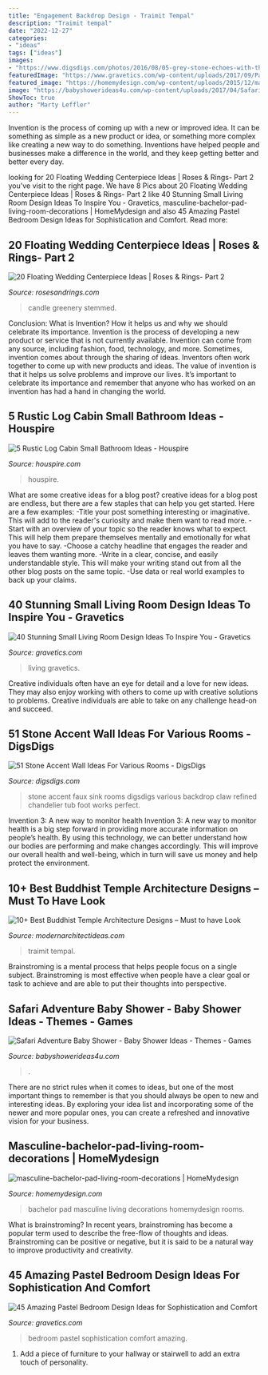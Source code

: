 ```yaml
---
title: "Engagement Backdrop Design - Traimit Tempal"
description: "Traimit tempal"
date: "2022-12-27"
categories:
- "ideas"
tags: ["ideas"]
images:
- "https://www.digsdigs.com/photos/2016/08/05-grey-stone-echoes-with-the-sink-and-adds-luxury.jpg"
featuredImage: "https://www.gravetics.com/wp-content/uploads/2017/09/Pastel-Blue-Bedroom-Design-Ideas-2018.jpg"
featured_image: "https://homemydesign.com/wp-content/uploads/2015/12/masculine-bachelor-pad-living-room-decorations.jpg"
image: "https://babyshowerideas4u.com/wp-content/uploads/2017/04/Safari-Adventure-Baby-Shower-VIP-Lounge.jpg"
ShowToc: true
author: "Marty Leffler"
---
```



Invention is the process of coming up with a new or improved idea. It can be something as simple as a new product or idea, or something more complex like creating a new way to do something. Inventions have helped people and businesses make a difference in the world, and they keep getting better and better every day.

	

		
looking for 20 Floating Wedding Centerpiece Ideas | Roses &amp; Rings- Part 2 you've visit to the right page. We have 8 Pics about 20 Floating Wedding Centerpiece Ideas | Roses &amp; Rings- Part 2 like 40 Stunning Small Living Room Design Ideas To Inspire You - Gravetics, masculine-bachelor-pad-living-room-decorations | HomeMydesign and also 45 Amazing Pastel Bedroom Design Ideas for Sophistication and Comfort. Read more:
		
    
## 20 Floating Wedding Centerpiece Ideas | Roses &amp; Rings- Part 2

<img loading=lazy src="http://www.rosesandrings.com/wp-content/uploads/2019/08/Greenery-Floating-Candle-Centerpieces.jpg" onerror="this.onerror=null;this.src='https://tse4.mm.bing.net/th?id=OIP.3fSx90YOFAQCALhVENxxVgHaLH&amp;pid=15.1';" alt="20 Floating Wedding Centerpiece Ideas | Roses &amp; Rings- Part 2">

_Source: rosesandrings.com_

>candle greenery stemmed. 

	

Conclusion: What is Invention? How it helps us and why we should celebrate its importance.
Invention is the process of developing a new product or service that is not currently available. Invention can come from any source, including fashion, food, technology, and more. Sometimes, invention comes about through the sharing of ideas. Inventors often work together to come up with new products and ideas. The value of invention is that it helps us solve problems and improve our lives. It’s important to celebrate its importance and remember that anyone who has worked on an invention has had a hand in changing the world.

    
## 5 Rustic Log Cabin Small Bathroom Ideas - Houspire

<img loading=lazy src="https://houspire.com/wp-content/uploads/2021/06/log-cabin-small-bathroom-ideas-1.jfif" onerror="this.onerror=null;this.src='https://tse2.mm.bing.net/th?id=OIP.6_lh9ez7RH-01BKeJTE65gHaK4&amp;pid=15.1';" alt="5 Rustic Log Cabin Small Bathroom Ideas - Houspire">

_Source: houspire.com_

>houspire. 

	

What are some creative ideas for a blog post?
creative ideas for a blog post are endless, but there are a few staples that can help you get started. Here are a few examples: 
-Title your post something interesting or imaginative. This will add to the reader's curiosity and make them want to read more. 
-Start with an overview of your topic so the reader knows what to expect. This will help them prepare themselves mentally and emotionally for what you have to say. 
-Choose a catchy headline that engages the reader and leaves them wanting more. 
-Write in a clear, concise, and easily understandable style. This will make your writing stand out from all the other blog posts on the same topic. 
-Use data or real world examples to back up your claims.

    
## 40 Stunning Small Living Room Design Ideas To Inspire You - Gravetics

<img loading=lazy src="https://www.gravetics.com/wp-content/uploads/2016/12/Southwestern-Living-Room.jpg" onerror="this.onerror=null;this.src='https://tse2.mm.bing.net/th?id=OIP.PUusrhfbbOGSR5ozORY1lgHaK4&amp;pid=15.1';" alt="40 Stunning Small Living Room Design Ideas To Inspire You - Gravetics">

_Source: gravetics.com_

>living gravetics. 

	

Creative individuals often have an eye for detail and a love for new ideas. They may also enjoy working with others to come up with creative solutions to problems. Creative individuals are able to take on any challenge head-on and succeed.

    
## 51 Stone Accent Wall Ideas For Various Rooms - DigsDigs

<img loading=lazy src="https://www.digsdigs.com/photos/2016/08/05-grey-stone-echoes-with-the-sink-and-adds-luxury.jpg" onerror="this.onerror=null;this.src='https://tse1.mm.bing.net/th?id=OIP.S6d74W3Dl8TRPLdktm0tUQHaLI&amp;pid=15.1';" alt="51 Stone Accent Wall Ideas For Various Rooms - DigsDigs">

_Source: digsdigs.com_

>stone accent faux sink rooms digsdigs various backdrop claw refined chandelier tub foot works perfect. 

	

Invention 3: A new way to monitor health
Invention 3: A new way to monitor health is a big step forward in providing more accurate information on people’s health. By using this technology, we can better understand how our bodies are performing and make changes accordingly. This will improve our overall health and well-being, which in turn will save us money and help protect the environment.

    
## 10+ Best Buddhist Temple Architecture Designs – Must To Have Look

<img loading=lazy src="https://modernarchitectideas.com/wp-content/uploads/2020/07/tempal-1.jpg" onerror="this.onerror=null;this.src='https://tse3.mm.bing.net/th?id=OIP.Su9Y6890k_ISkH2xRo0PmAHaE7&amp;pid=15.1';" alt="10+ Best Buddhist Temple Architecture Designs – Must to have Look">

_Source: modernarchitectideas.com_

>traimit tempal. 

	

Brainstroming is a mental process that helps people focus on a single subject. Brainstroming is most effective when people have a clear goal or task to achieve and are able to put their thoughts into perspective.

    
## Safari Adventure Baby Shower - Baby Shower Ideas - Themes - Games

<img loading=lazy src="https://babyshowerideas4u.com/wp-content/uploads/2017/04/Safari-Adventure-Baby-Shower-VIP-Lounge.jpg" onerror="this.onerror=null;this.src='https://tse1.mm.bing.net/th?id=OIP.xGJ11jM0_M0xfmFu3ryXdgHaJQ&amp;pid=15.1';" alt="Safari Adventure Baby Shower - Baby Shower Ideas - Themes - Games">

_Source: babyshowerideas4u.com_

>. 

	

There are no strict rules when it comes to ideas, but one of the most important things to remember is that you should always be open to new and interesting ideas. By exploring your idea list and incorporating some of the newer and more popular ones, you can create a refreshed and innovative vision for your business.

    
## Masculine-bachelor-pad-living-room-decorations | HomeMydesign

<img loading=lazy src="https://homemydesign.com/wp-content/uploads/2015/12/masculine-bachelor-pad-living-room-decorations.jpg" onerror="this.onerror=null;this.src='https://tse3.mm.bing.net/th?id=OIP.72NZDMi3pnhwCGvlAM0N8AHaE7&amp;pid=15.1';" alt="masculine-bachelor-pad-living-room-decorations | HomeMydesign">

_Source: homemydesign.com_

>bachelor pad masculine living decorations homemydesign rooms. 

	

What is brainstroming?
In recent years, brainstroming has become a popular term used to describe the free-flow of thoughts and ideas. Brainstroming can be positive or negative, but it is said to be a natural way to improve productivity and creativity.

    
## 45 Amazing Pastel Bedroom Design Ideas For Sophistication And Comfort

<img loading=lazy src="https://www.gravetics.com/wp-content/uploads/2017/09/Pastel-Blue-Bedroom-Design-Ideas-2018.jpg" onerror="this.onerror=null;this.src='https://tse2.mm.bing.net/th?id=OIP.X7ZxzRRiQm9xdyW1wPBbdAHaKd&amp;pid=15.1';" alt="45 Amazing Pastel Bedroom Design Ideas for Sophistication and Comfort">

_Source: gravetics.com_

>bedroom pastel sophistication comfort amazing. 

	

1. Add a piece of furniture to your hallway or stairwell to add an extra touch of personality.

